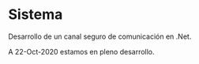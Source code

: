 # Sistema
Desarrollo de un canal seguro de comunicación en .Net.

A 22-Oct-2020 estamos en pleno desarrollo.
